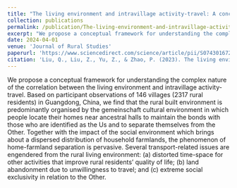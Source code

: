 ```yaml
---
title: "The living environment and intravillage activity-travel: A conceptual framework based on participant observation in Guangdong, China"
collection: publications
permalink: /publication/The-living-environment-and-intravillage-activity-travel:-A-conceptual-framework-based-on-participant-observation-in-Guangdong,-China
excerpt: "We propose a conceptual framework for understanding the complex nature of the correlation between the living environment and intravillage activity-travel. Based on participant observations of 146 villages (2317 rural residents) in Guangdong, China, we find that the rural built environment is predominantly organised by the gemeinschaft cultural environment in which people locate their homes near ancestral halls to maintain the bonds with those who are identified as the Us and to separate themselves from the Other. Together with the impact of the social environment which brings about a dispersed distribution of household farmlands, the phenomenon of home-farmland separation is pervasive. Several transport-related issues are engendered from the rural living environment: (a) distorted time-space for other activities that improve rural residents’ quality of life; (b) land abandonment due to unwillingness to travel …"
date: 2024-04-01
venue: 'Journal of Rural Studies'
paperurl: 'https://www.sciencedirect.com/science/article/pii/S0743016723000554'
citation: 'Liu, Q., Liu, Z., Yu, Z., & Zhao, P. (2023). The living environment and intravillage activity-travel: A conceptual framework based on participant observation in Guangdong, China. Journal of Rural Studies, 99, 121-133.'
---
```

We propose a conceptual framework for understanding the complex nature of the correlation between the living environment and intravillage activity-travel. Based on participant observations of 146 villages (2317 rural residents) in Guangdong, China, we find that the rural built environment is predominantly organised by the gemeinschaft cultural environment in which people locate their homes near ancestral halls to maintain the bonds with those who are identified as the Us and to separate themselves from the Other. Together with the impact of the social environment which brings about a dispersed distribution of household farmlands, the phenomenon of home-farmland separation is pervasive. Several transport-related issues are engendered from the rural living environment: (a) distorted time-space for other activities that improve rural residents’ quality of life; (b) land abandonment due to unwillingness to travel; and (c) extreme social exclusivity in relation to the Other.
